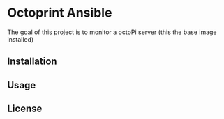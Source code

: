 # Octoprint Ansible

The goal of this project is to monitor a octoPi server (this the base image installed)


## Installation

## Usage

## License
